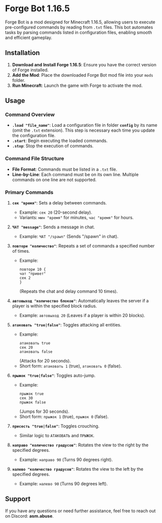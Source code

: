 # Forge Bot 1.16.5

Forge Bot is a mod designed for Minecraft 1.16.5, allowing users to execute pre-configured commands by reading from `.txt` files. This bot automates tasks by parsing commands listed in configuration files, enabling smooth and efficient gameplay.

## Installation

1. **Download and Install Forge 1.16.5**: Ensure you have the correct version of Forge installed.
2. **Add the Mod**: Place the downloaded Forge Bot mod file into your `mods` folder.
3. **Run Minecraft**: Launch the game with Forge to activate the mod.

## Usage

### Command Overview

- **`.load "file_name"`**: Load a configuration file in folder **`config`** by its name (omit the `.txt` extension). This step is necessary each time you update the configuration file.
- **`.start`**: Begin executing the loaded commands.
- **`.stop`**: Stop the execution of commands.

### Command File Structure

- **File Format**: Commands must be listed in a `.txt` file.
- **Line-by-Line**: Each command must be on its own line. Multiple commands on one line are not supported.

### Primary Commands

1. **`сек "время"`**: Sets a delay between commands.  
   - Example: `сек 20` (20-second delay).
   - Variants: `мин "время"` for minutes, `час "время"` for hours.

2. **`ЧАТ "message"`**: Sends a message in chat.  
   - Example: `ЧАТ "/spawn"` (Sends "/spawn" in chat).

3. **`повтори "количество"`**: Repeats a set of commands a specified number of times.  
   - Example:
     ``` 
     повтори 10 {
     чат "привет"
     сек 2
     }
     ```
     (Repeats the chat and delay command 10 times).

4. **`автовыход "количество блоков"`**: Automatically leaves the server if a player is within the specified block radius.  
   - Example: `автовыход 20` (Leaves if a player is within 20 blocks).

5. **`атаковать "true|false"`**: Toggles attacking all entities.  
   - Example: 
     ```
     атаковать true
     сек 20
     атаковать false
     ```
     (Attacks for 20 seconds).
   - Short form: `атаковать 1` (true), `атаковать 0` (false).

6. **`прыжок "true|false"`**: Toggles auto-jump.  
   - Example: 
     ```
     прыжок true
     сек 30
     прыжок false
     ```
     (Jumps for 30 seconds).
   - Short form: `прыжок 1` (true), `прыжок 0` (false).

7. **`присесть "true|false"`**: Toggles crouching.  
   - Similar logic to `АТАКОВАТЬ` and `ПРЫЖОК`.

8. **`направо "количество градусов"`**: Rotates the view to the right by the specified degrees.  
   - Example: `направо 90` (Turns 90 degrees right).

9. **`налево "количество градусов"`**: Rotates the view to the left by the specified degrees.  
   - Example: `налево 90` (Turns 90 degrees left).

## Support

If you have any questions or need further assistance, feel free to reach out on Discord: **asm.abuse**.

